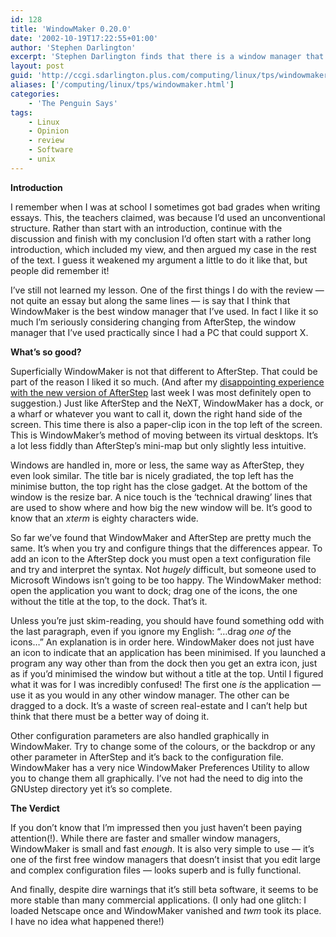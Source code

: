 ```yaml
---
id: 128
title: 'WindowMaker 0.20.0'
date: '2002-10-19T17:22:55+01:00'
author: 'Stephen Darlington'
excerpt: 'Stephen Darlington finds that there is a window manager that looks good, is easy to use and is fully featured. '
layout: post
guid: 'http://ccgi.sdarlington.plus.com/computing/linux/tps/windowmaker-0200.html'
aliases: ['/computing/linux/tps/windowmaker.html']
categories:
    - 'The Penguin Says'
tags:
    - Linux
    - Opinion
    - review
    - Software
    - unix
---
```


**Introduction**

I remember when I was at school I sometimes got bad grades when writing essays. This, the teachers claimed, was because I’d used an unconventional structure. Rather than start with an introduction, continue with the discussion and finish with my conclusion I’d often start with a rather long introduction, which included my view, and then argued my case in the rest of the text. I guess it weakened my argument a little to do it like that, but people did remember it!

I’ve still not learned my lesson. One of the first things I do with the review — not quite an essay but along the same lines — is say that I think that WindowMaker is the best window manager that I’ve used. In fact I like it so much I’m seriously considering changing from AfterStep, the window manager that I’ve used practically since I had a PC that could support X.

**What’s so good?**

Superficially WindowMaker is not that different to AfterStep. That could be part of the reason I liked it so much. (And after my [disappointing experience with the new version of AfterStep](/computing/linux/tps/as14.html) last week I was most definitely open to suggestion.) Just like AfterStep and the NeXT, WindowMaker has a dock, or a wharf or whatever you want to call it, down the right hand side of the screen. This time there is also a paper-clip icon in the top left of the screen. This is WindowMaker’s method of moving between its virtual desktops. It’s a lot less fiddly than AfterStep’s mini-map but only slightly less intuitive.

Windows are handled in, more or less, the same way as AfterStep, they even look similar. The title bar is nicely gradiated, the top left has the minimise button, the top right has the close gadget. At the bottom of the window is the resize bar. A nice touch is the ‘technical drawing’ lines that are used to show where and how big the new window will be. It’s good to know that an *xterm* is eighty characters wide.

So far we’ve found that WindowMaker and AfterStep are pretty much the same. It’s when you try and configure things that the differences appear. To add an icon to the AfterStep dock you must open a text configuration file and try and interpret the syntax. Not *hugely* difficult, but someone used to Microsoft Windows isn’t going to be too happy. The WindowMaker method: open the application you want to dock; drag one of the icons, the one without the title at the top, to the dock. That’s it.

Unless you’re just skim-reading, you should have found something odd with the last paragraph, even if you ignore my English: “…drag *one of* the icons…” An explanation is in order here. WindowMaker does not just have an icon to indicate that an application has been minimised. If you launched a program any way other than from the dock then you get an extra icon, just as if you’d minimised the window but without a title at the top. Until I figured what it was for I was incredibly confused! The first one *is* the application — use it as you would in any other window manager. The other can be dragged to a dock. It’s a waste of screen real-estate and I can’t help but think that there must be a better way of doing it.

Other configuration parameters are also handled graphically in WindowMaker. Try to change some of the colours, or the backdrop or any other parameter in AfterStep and it’s back to the configuration file. WindowMaker has a very nice WindowMaker Preferences Utility to allow you to change them all graphically. I’ve not had the need to dig into the GNUstep directory yet it’s so complete.

**The Verdict**

If you don’t know that I’m impressed then you just haven’t been paying attention(!). While there are faster and smaller window managers, WindowMaker is small and fast *enough*. It is also very simple to use — it’s one of the first free window managers that doesn’t insist that you edit large and complex configuration files — looks superb and is fully functional.

And finally, despite dire warnings that it’s still beta software, it seems to be more stable than many commercial applications. (I only had one glitch: I loaded Netscape once and WindowMaker vanished and *twm* took its place. I have no idea what happened there!)